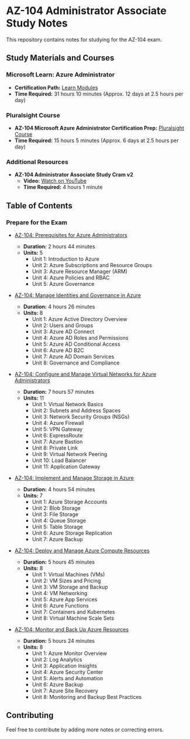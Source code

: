 # AZ-104 Administrator Associate Study Notes

This repository contains notes for studying for the AZ-104 exam.

## Study Materials and Courses

### Microsoft Learn: Azure Administrator
- **Certification Path:** [Learn Modules](https://learn.microsoft.com/en-us/credentials/certifications/azure-administrator/?ns-enrollment-type=Collection&ns-enrollment-id=2d5pizzq7e8454&practice-assessment-type=certification)
- **Time Required:** 31 hours 10 minutes (Approx. 12 days at 2.5 hours per day)

### Pluralsight Course
- **AZ-104 Microsoft Azure Administrator Certification Prep:** [Pluralsight Course](https://app.pluralsight.com/library/courses/az-104-microsoft-azure-adminstrator-certification-prep/table-of-contents)
- **Time Required:** 15 hours 5 minutes (Approx. 6 days at 2.5 hours per day)

### Additional Resources
- **AZ-104 Administrator Associate Study Cram v2**
  - **Video:** [Watch on YouTube](https://www.youtube.com/watch?v=0Knf9nub4-k&t=12610s)
  - **Time Required:** 4 hours 1 minute

## Table of Contents

### Prepare for the Exam

- [AZ-104: Prerequisites for Azure Administrators](Notes/AZ-104-Prerequisites-for-Azure-Administrators.md)
  - **Duration:** 2 hours 44 minutes
  - **Units:** 5
    - Unit 1: Introduction to Azure
    - Unit 2: Azure Subscriptions and Resource Groups
    - Unit 3: Azure Resource Manager (ARM)
    - Unit 4: Azure Policies and RBAC
    - Unit 5: Azure Governance

- [AZ-104: Manage Identities and Governance in Azure](Notes/AZ-104-Manage-Identities-and-Governance-in-Azure.md)
  - **Duration:** 4 hours 26 minutes
  - **Units:** 8
    - Unit 1: Azure Active Directory Overview
    - Unit 2: Users and Groups
    - Unit 3: Azure AD Connect
    - Unit 4: Azure AD Roles and Permissions
    - Unit 5: Azure AD Conditional Access
    - Unit 6: Azure AD B2C
    - Unit 7: Azure AD Domain Services
    - Unit 8: Governance and Compliance

- [AZ-104: Configure and Manage Virtual Networks for Azure Administrators](Notes/AZ-104-Configure-and-Manage-Virtual-Networks-for-Azure-Administrators.md)
  - **Duration:** 7 hours 57 minutes
  - **Units:** 11
    - Unit 1: Virtual Network Basics
    - Unit 2: Subnets and Address Spaces
    - Unit 3: Network Security Groups (NSGs)
    - Unit 4: Azure Firewall
    - Unit 5: VPN Gateway
    - Unit 6: ExpressRoute
    - Unit 7: Azure Bastion
    - Unit 8: Private Link
    - Unit 9: Virtual Network Peering
    - Unit 10: Load Balancer
    - Unit 11: Application Gateway

- [AZ-104: Implement and Manage Storage in Azure](Notes/AZ-104-Implement-and-Manage-Storage-in-Azure.md)
  - **Duration:** 4 hours 54 minutes
  - **Units:** 7
    - Unit 1: Azure Storage Accounts
    - Unit 2: Blob Storage
    - Unit 3: File Storage
    - Unit 4: Queue Storage
    - Unit 5: Table Storage
    - Unit 6: Azure Storage Replication
    - Unit 7: Azure Backup

- [AZ-104: Deploy and Manage Azure Compute Resources](Notes/AZ-104-Deploy-and-Manage-Azure-Compute-Resources.md)
  - **Duration:** 5 hours 45 minutes
  - **Units:** 8
    - Unit 1: Virtual Machines (VMs)
    - Unit 2: VM Sizes and Pricing
    - Unit 3: VM Storage and Backup
    - Unit 4: VM Networking
    - Unit 5: Azure App Services
    - Unit 6: Azure Functions
    - Unit 7: Containers and Kubernetes
    - Unit 8: Virtual Machine Scale Sets

- [AZ-104: Monitor and Back Up Azure Resources](Notes/AZ-104-Monitor-and-Back-Up-Azure-Resources.md)
  - **Duration:** 5 hours 24 minutes
  - **Units:** 8
    - Unit 1: Azure Monitor Overview
    - Unit 2: Log Analytics
    - Unit 3: Application Insights
    - Unit 4: Azure Security Center
    - Unit 5: Alerts and Automation
    - Unit 6: Azure Backup
    - Unit 7: Azure Site Recovery
    - Unit 8: Monitoring and Backup Best Practices

## Contributing

Feel free to contribute by adding more notes or correcting errors.
